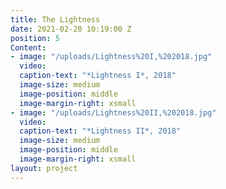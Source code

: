 ```yaml
---
title: The Lightness
date: 2021-02-20 10:19:00 Z
position: 5
Content:
- image: "/uploads/Lightness%20I,%202018.jpg"
  video: 
  caption-text: "*Lightness I*, 2018"
  image-size: medium
  image-position: middle
  image-margin-right: xsmall
- image: "/uploads/Lightness%20II,%202018.jpg"
  video: 
  caption-text: "*Lightness II*, 2018"
  image-size: medium
  image-position: middle
  image-margin-right: xsmall
layout: project
---
```


